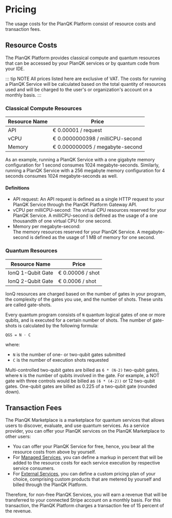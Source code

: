 # Pricing

The usage costs for the PlanQK Platform consist of resource costs and transaction fees.

## Resource Costs

The PlanQK Platform provides classical compute and quantum resources that can be accessed by your PlanQK services or by quantum code from your IDE.

::: tip NOTE
All prices listed here are exclusive of VAT.
The costs for running a PlanQK Service will be calculated based on the total quantity of resources used and will be charged to the user's or organization's account on a monthly basis.
:::

### Classical Compute Resources

| Resource Name | Price                            |
|---------------|----------------------------------|
| API           | € 0.00001 / request              |
| vCPU          | € 0.0000000398 / milliCPU-second |
| Memory        | € 0.000000005 / megabyte-second  |

As an example, running a PlanQK Service with a one gigabyte memory configuration for 1 second consumes 1024 megabyte-seconds.
Similarly, running a PlanQK Service with a 256 megabyte memory configuration for 4 seconds consumes 1024 megabyte-seconds as well.

#### Definitions

* API request:
  An API request is defined as a single HTTP request to your PlanQK Service through the PlanQK Platform Gateway API.
* vCPU per milliCPU-second:
  The virtual CPU resources reserved for your PlanQK Service. A milliCPU-second is defined as the usage of a one thousandth of one virtual CPU for one second.
* Memory per megabyte-second:  
  The memory resources reserved for your PlanQK Service. A megabyte-second is defined as the usage of 1 MB of memory for one second.

### Quantum Resources

| Resource Name     | Price            |
|-------------------|------------------|
| IonQ 1-Qubit Gate | € 0.00006 / shot |
| IonQ 2-Qubit Gate | € 0.0006 / shot  |

IonQ resources are charged based on the number of gates in your program, the complexity of the gates you use, and the number of shots.
These units are called gate-shots.

Every quantum program consists of `N` quantum logical gates of one or more qubits, and is executed for a certain number of shots.
The number of gate-shots is calculated by the following formula:

`QGS = N ⋅ C`

where:

* `N` is the number of one- or two-qubit gates submitted
* `C` is the number of execution shots requested

Multi-controlled two-qubit gates are billed as `6 * (N-2)` two-qubit gates, where `N` is the number of qubits involved in the gate.
For example, a NOT gate with three controls would be billed as `(6 * (4-2))` or 12 two-qubit gates.
One-qubit gates are billed as 0.225 of a two-qubit gate (rounded down).


## Transaction Fees

The PlanQK Marketplace is a marketplace for quantum services that allows users to discover, evaluate, and use quantum services.
As a service provider, you can offer your PlanQK services on the PlanQK Marketplace to other users:

* You can offer your PlanQK Service for free, hence, you bear all the resource costs from above by yourself.
* For [Managed Services](../service-platform/managed-services.md), you can define a markup in percent that will be added to the resource costs for each service execution by respective service consumers.
* For [External Services](../service-platform/external-services.md), you can define a custom pricing plan of your choice, comprising custom products that are metered by yourself and billed through the PlanQK Platform.

Therefore, for non-free PlanQK Services, you will earn a revenue that will be transferred to your connected Stripe account on a monthly basis.
For this transaction, the PlanQK Platform charges a transaction fee of 15 percent of the revenue.
